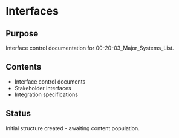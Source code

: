 # Interfaces

## Purpose
Interface control documentation for 00-20-03_Major_Systems_List.

## Contents
- Interface control documents
- Stakeholder interfaces
- Integration specifications

## Status
Initial structure created - awaiting content population.
